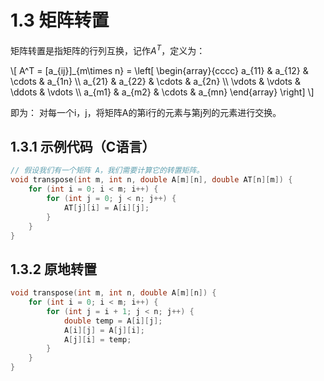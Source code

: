 # 1.3 矩阵转置

矩阵转置是指矩阵的行列互换，记作$A^T$，定义为：
<p>
        \[
        A^T = [a_{ij}]_{m\times n} = \left[
        \begin{array}{cccc}
        a_{11} & a_{12} & \cdots & a_{1n} \\
        a_{21} & a_{22} & \cdots & a_{2n} \\
        \vdots & \vdots & \ddots & \vdots \\
        a_{m1} & a_{m2} & \cdots & a_{mn}
        \end{array}
        \right]
        \]
    </p>

即为：
对每一个i，j，将矩阵A的第i行的元素与第j列的元素进行交换。

## 1.3.1 示例代码（C语言）

```c
// 假设我们有一个矩阵 A，我们需要计算它的转置矩阵。
void transpose(int m, int n, double A[m][n], double AT[n][m]) {
    for (int i = 0; i < m; i++) {
        for (int j = 0; j < n; j++) {
            AT[j][i] = A[i][j];
        }
    }
}
```

## 1.3.2 原地转置

```c
void transpose(int m, int n, double A[m][n]) {
    for (int i = 0; i < m; i++) {
        for (int j = i + 1; j < n; j++) {
            double temp = A[i][j];
            A[i][j] = A[j][i];
            A[j][i] = temp;
        }
    }
}
```